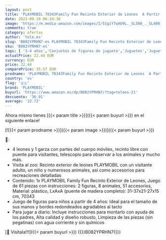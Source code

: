```yaml
---
layout: post
title: 'PLAYMOBIL 70343Family Fun Recinto Exterior de Leones  A Partir de 4 años  Multicolor'
date: 2023-09-10 06:24:30
image: 'https://m.media-amazon.com/images/I/51giY7wXU9L._SL500_._SL400_.jpg'
comments: true
category: ofertas
author: 'tole.es'
slug: 'B082YPRHN7-es PLAYMOBIL 70343Family Fun Recinto Exterior de Leones A...'
sku: 'B082YPRHN7-es'
tags: [ '3-4 años','Conjuntos de figuras de juguete','Juguetes','Juguetes y juegos','Muñecos y figuras','Self Service','Special Features Stores','playmobil','🇪🇸', ]
actualPrice: 22.44 EUR
currency: EUR
price: 22.44
comparePrice: 35.57 EUR
prodname: 'PLAYMOBIL 70343Family Fun Recinto Exterior de Leones  A Partir de 4 años  Multicolor'
country: 'es'
flag: '🇪🇸'
brand: 'PLAYMOBIL'
buyurl: 'https://www.amazon.es/dp/B082YPRHN7/?tag=tolees-21'
descuento: '36.91'
average: '22.72'
---
```


Ahora mismo tienes [{{< param title >}}]({{< param buyurl >}}) en el siguiente enlace!

[![{{< param prodname >}}]({{< param image >}})]({{< param buyurl >}})

🔎:

- 4 leones y 1 garza con partes del cuerpo móviles, recinto libre con puente para visitantes, telescopio para observar a los animales y mucho más.
- Visita al zoo: Recinto exterior de leones PLAYMOBIL con un visitante adulto, un niño y numerosos animales, así como accesorios para recreaciones detalladas
- Contenido: 1x PLAYMOBIL Family Fun Recinto Exterior de Leones, Juego de 61 piezas con instrucciones: 2 figuras, 8 animales, 51 accesorios, Material: plástico, LxAxA (puente de madera completo): 31-37x21-27x15 cm, 70343
- Juego de figuras para niños a partir de 4 años: Ideal para el tamaño de sus manos y bordes redondeados agradables al tacto
- Para jugar a diario: Incluye instrucciones para montarlo con ayuda de los padres, Alta calidad y diseño robusto, Limpieza de las piezas (sin pegatinas) con agua corriente y sin químicos

[🛒 Visítala!!!]({{< param buyurl >}})
{{<world>}}B082YPRHN7{{</world>}}
